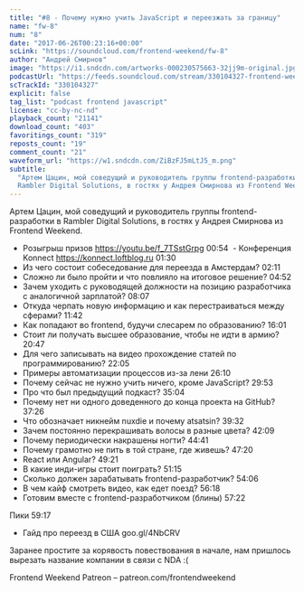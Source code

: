 ```yaml
---
title: "#8 - Почему нужно учить JavaScript и переезжать за границу"
name: "fw-8"
num: "8"
date: "2017-06-26T00:23:16+00:00"
scLink: "https://soundcloud.com/frontend-weekend/fw-8"
author: "Андрей Смирнов"
image: "https://i1.sndcdn.com/artworks-000230575663-32jj9m-original.jpg"
podcastUrl: "https://feeds.soundcloud.com/stream/330104327-frontend-weekend-fw-8.m4a"
scTrackId: "330104327"
explicit: false
tag_list: "podcast frontend javascript"
license: "cc-by-nc-nd"
playback_count: "21141"
download_count: "403"
favoritings_count: "319"
reposts_count: "19"
comment_count: "21"
waveform_url: "https://w1.sndcdn.com/ZiBzFJ5mLtJ5_m.png"
subtitle:
  "Артем Цацин, мой соведущий и руководитель группы frontend-разработки в
  Rambler Digital Solutions, в гостях у Андрея Смирнова из Frontend Weekend."
---
```


Артем Цацин, мой соведущий и руководитель группы frontend-разработки в Rambler
Digital Solutions, в гостях у Андрея Смирнова из Frontend Weekend.

- Розыгрыш призов <https://youtu.be/f_7TSstGrpg>
  <timecode sec="54">00:54</timecode>  \- Конференция Konnect
  <https://konnect.loftblog.ru> <timecode sec="90">01:30</timecode>
- Из чего состоит собеседование для переезда в Амстердам?
  <timecode sec="131">02:11</timecode>
- Сложно ли было пройти и что повлияло на итоговое решение?
  <timecode sec="292">04:52</timecode>
- Зачем уходить с руководящей должности на позицию разработчика с аналогичной
  зарплатой? <timecode sec="487">08:07</timecode>
- Откуда черпать новую информацию и как перестраиваться между сферами?
  <timecode sec="702">11:42</timecode>
- Как попадают во frontend, будучи слесарем по образованию?
  <timecode sec="961">16:01</timecode>
- Стоит ли получать высшее образование, чтобы не идти в армию?
  <timecode sec="1247">20:47</timecode>
- Для чего записывать на видео прохождение статей по программированию?
  <timecode sec="1325">22:05</timecode>
- Примеры автоматизации процессов из-за лени
  <timecode sec="1570">26:10</timecode>
- Почему сейчас не нужно учить ничего, кроме JavaScript?
  <timecode sec="1793">29:53</timecode>
- Про что был предыдущий подкаст? <timecode sec="2104">35:04</timecode>
- Почему нет ни одного доведенного до конца проекта на GitHub?
  <timecode sec="2246">37:26</timecode>
- Что обозначает никнейм nuxdie и почему atsatsin?
  <timecode sec="2372">39:32</timecode>
- Зачем постоянно перекрашивать волосы в разные цвета?
  <timecode sec="2529">42:09</timecode>
- Почему периодически накрашены ногти? <timecode sec="2681">44:41</timecode>
- Почему грамотно не пить в той стране, где живешь?
  <timecode sec="2840">47:20</timecode>
- React или Angular? <timecode sec="2961">49:21</timecode>
- В какие инди-игры стоит поиграть? <timecode sec="3075">51:15</timecode>
- Сколько должен зарабатывать frontend-разработчик?
  <timecode sec="3246">54:06</timecode>
- В чем кайф смотреть видео, как едет поезд?
  <timecode sec="3378">56:18</timecode>
- Готовим вместе с frontend-разработчиком (блины)
  <timecode sec="3442">57:22</timecode>

Пики <timecode sec="3557">59:17</timecode>

- Гайд про переезд в США goo.gl/4NbCRV

Заранее простите за корявость повествования в начале, нам пришлось вырезать
название компании в связи с NDA :(

Frontend Weekend Patreon – patreon.com/frontendweekend
